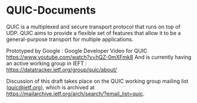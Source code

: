 # QUIC-Documents
QUIC is a multiplexed and secure transport protocol that runs on top of UDP. QUIC aims to provide a flexible set of features that allow it to be a general-purpose transport for multiple applications.

Prototyped by Google : Google Developer Video for QUIC https://www.youtube.com/watch?v=hQZ-0mXFmk8
And is currently having an active working group in IEFT : https://datatracker.ietf.org/group/quic/about/

Discussion of this draft takes place on the QUIC working group mailing list (quic@ietf.org), which is archived at https://mailarchive.ietf.org/arch/search/?email_list=quic.
